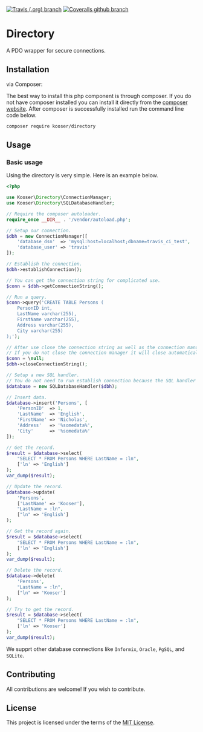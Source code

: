 [![Travis (.org) branch](https://img.shields.io/travis/Kooser6/Directory/master.svg)](https://travis-ci.org/Kooser6/Directory)
[![Coveralls github branch](https://img.shields.io/coveralls/github/Kooser6/Directory/master.svg)](https://coveralls.io/github/Kooser6/Directory?branch=master)

# Directory

A PDO wrapper for secure connections.

## Installation

via Composer:

The best way to install this php component is through composer. If you do not have composer installed you can install it directly from the [composer website](https://getcomposer.org/). After composer is successfully installed run the command line code below.

```sh
composer require kooser/directory
```

## Usage

### Basic usage

Using the directory is very simple. Here is an example below.

```php
<?php

use Kooser\Directory\ConnectionManager;
use Kooser\Directory\SQLDatabaseHandler;

// Require the composer autoloader.
require_once __DIR__ . '/vendor/autoload.php';

// Setup our connection.
$dbh = new ConnectionManager([
    'database_dsn'  => 'mysql:host=localhost;dbname=travis_ci_test',
    'database_user' => 'travis'
]);

// Establish the connection.
$dbh->establishConnection();

// You can get the connection string for complicated use.
$conn = $dbh->getConnectionString();

// Run a query.
$conn->query('CREATE TABLE Persons (
    PersonID int,
    LastName varchar(255),
    FirstName varchar(255),
    Address varchar(255),
    City varchar(255) 
);');

// After use close the connection string as well as the connection manager.
// If you do not close the connection manager it will close automatically after use.
$conn = \null;
$dbh->closeConnectionString();

// Setup a new SQL handler.
// You do not need to run establish connection because the SQL handler establishes it for you.
$database = new SQLDatabaseHandler($dbh);

// Insert data.
$database->insert('Persons', [
    'PersonID'  => 1,
    'LastName'  => 'English',
    'FirstName' => 'Nicholas',
    'Address'   => '%somedata%',
    'City'      => '%somedata%'
]);

// Get the record.
$result = $database->select(
    "SELECT * FROM Persons WHERE LastName = :ln",
    ['ln' => 'English']
);
var_dump($result);

// Update the record.
$database->update(
    'Persons',
    ['LastName' => 'Kooser'],
    "LastName = :ln",
    ["ln" => 'English']
);

// Get the record again.
$result = $database->select(
    "SELECT * FROM Persons WHERE LastName = :ln",
    ['ln' => 'English']
);
var_dump($result);

// Delete the record.
$database->delete(
    'Persons',
    "LastName = :ln",
    ["ln" => 'Kooser']
);

// Try to get the record.
$result = $database->select(
    "SELECT * FROM Persons WHERE LastName = :ln",
    ['ln' => 'Kooser']
);
var_dump($result);

```

We supprt other database connections like `Informix`, `Oracle`, `PgSQL`, and `SQLite`.

## Contributing

All contributions are welcome! If you wish to contribute.

## License

This project is licensed under the terms of the [MIT License](https://opensource.org/licenses/MIT).
